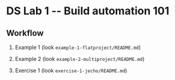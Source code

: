 # DS Lab 1 -- Build automation 101

## Workflow

1. Example 1 (look `example-1-flatproject/README.md`)

2. Example 2 (look `example-2-multiproject/README.md`)

3. Exercise 1 (look `exercise-1-jecho/README.md`)
